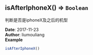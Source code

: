 ## isAfterIphoneX() ⇒ <code>Boolean</code>
<p>判断是否是iphoneX及之后的机型</p>

**Date**: 2017-11-23  
**Author**: liumouliang  
**Example**  
```javascript
isAfterIphoneX()
```
